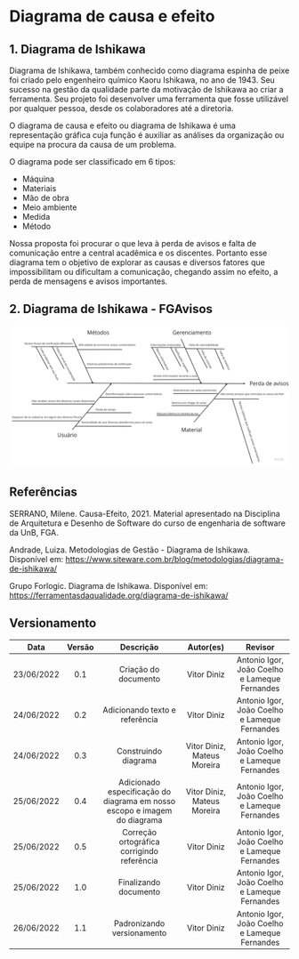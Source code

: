 # Diagrama de causa e efeito

## 1. Diagrama de Ishikawa

Diagrama de Ishikawa, também conhecido como diagrama espinha de peixe foi criado pelo engenheiro químico Kaoru Ishikawa, no ano de 1943. Seu sucesso na gestão da qualidade parte da motivação de Ishikawa ao criar a ferramenta. Seu projeto foi desenvolver uma ferramenta que fosse utilizável por qualquer pessoa, desde os colaboradores até a diretoria.

O diagrama de causa e efeito ou diagrama de Ishikawa é uma representação gráfica cuja função é auxiliar as análises da organização ou equipe na procura da causa de um problema.

O diagrama pode ser classificado em 6 tipos:

- Máquina
- Materiais
- Mão de obra
- Meio ambiente
- Medida
- Método

Nossa proposta foi procurar o que leva à perda de avisos e falta de comunicação entre a central acadêmica e os discentes. Portanto esse diagrama tem o objetivo de explorar as causas e diversos fatores que impossibilitam ou dificultam a comunicação, chegando assim no efeito, a perda de mensagens e avisos importantes. 

## 2. Diagrama de Ishikawa - FGAvisos

[![CausaEfeito](../../assets/img/Diagrama_de_Causa_e_Efeito.jpg "Diagrama de Causa e Efeito")](https://miro.com/app/board/uXjVOraOMNU=/?share_link_id=963594131314)

## Referências

SERRANO, Milene. Causa-Efeito, 2021. Material apresentado na Disciplina de Arquitetura e Desenho de Software do curso de engenharia de software da UnB, FGA.

Andrade, Luiza. Metodologias de Gestão - Diagrama de Ishikawa. Disponível em: https://www.siteware.com.br/blog/metodologias/diagrama-de-ishikawa/

Grupo Forlogic. Diagrama de Ishikawa. Disponível em: https://ferramentasdaqualidade.org/diagrama-de-ishikawa/ 

## Versionamento

| Data       | Versão |  Descrição                                  | Autor(es)        | Revisor          |
|:----------:|:------:| :------------------------------------------:| :--------------: | :-------------:  |
| 23/06/2022 | 0.1    | Criação do documento  | Vitor Diniz | Antonio Igor, João Coelho e Lameque Fernandes |
| 24/06/2022 | 0.2    | Adicionando texto e referência | Vitor Diniz | Antonio Igor, João Coelho e Lameque Fernandes |
| 24/06/2022 | 0.3    | Construindo diagrama | Vitor Diniz, Mateus Moreira | Antonio Igor, João Coelho e Lameque Fernandes |
| 25/06/2022 | 0.4    | Adicionado especificação do diagrama em nosso escopo e imagem do diagrama | Vitor Diniz, Mateus Moreira | Antonio Igor, João Coelho e Lameque Fernandes |
| 25/06/2022 | 0.5    | Correção ortográfica corrigindo referência | Vitor Diniz | Antonio Igor, João Coelho e Lameque Fernandes |
| 25/06/2022 | 1.0    | Finalizando documento | Vitor Diniz | Antonio Igor, João Coelho e Lameque Fernandes |
| 26/06/2022 | 1.1    | Padronizando versionamento | Vitor Diniz | Antonio Igor, João Coelho e Lameque Fernandes |
         
